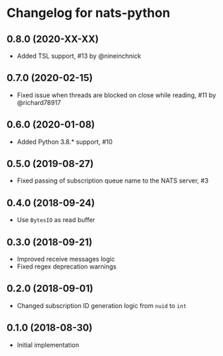 # Changelog for nats-python

## 0.8.0 (2020-XX-XX)

- Added TSL support, #13 by @nineinchnick

## 0.7.0 (2020-02-15)

- Fixed issue when threads are blocked on close while reading, #11 by @richard78917

## 0.6.0 (2020-01-08)

- Added Python 3.8.* support, #10

## 0.5.0 (2019-08-27)

- Fixed passing of subscription queue name to the NATS server, #3

## 0.4.0 (2018-09-24)

- Use `BytesIO` as read buffer

## 0.3.0 (2018-09-21)

- Improved receive messages logic
- Fixed regex deprecation warnings

## 0.2.0 (2018-09-01)

- Changed subscription ID generation logic from `nuid` to `int`

## 0.1.0 (2018-08-30)

- Initial implementation
